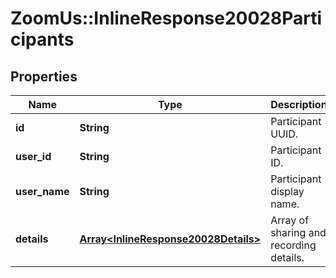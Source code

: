 # ZoomUs::InlineResponse20028Participants

## Properties
Name | Type | Description | Notes
------------ | ------------- | ------------- | -------------
**id** | **String** | Participant UUID. | [optional] 
**user_id** | **String** | Participant ID. | [optional] 
**user_name** | **String** | Participant display name. | [optional] 
**details** | [**Array&lt;InlineResponse20028Details&gt;**](InlineResponse20028Details.md) | Array of sharing and recording details. | [optional] 


